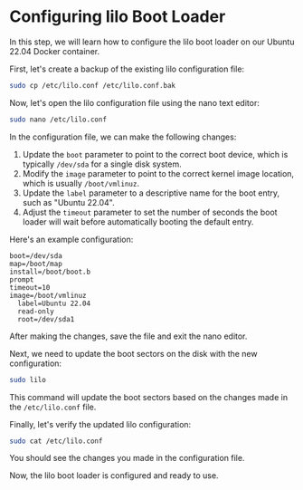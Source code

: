 # Configuring lilo Boot Loader

In this step, we will learn how to configure the lilo boot loader on our Ubuntu 22.04 Docker container.

First, let's create a backup of the existing lilo configuration file:

```bash
sudo cp /etc/lilo.conf /etc/lilo.conf.bak
```

Now, let's open the lilo configuration file using the nano text editor:

```bash
sudo nano /etc/lilo.conf
```

In the configuration file, we can make the following changes:

1. Update the `boot` parameter to point to the correct boot device, which is typically `/dev/sda` for a single disk system.
2. Modify the `image` parameter to point to the correct kernel image location, which is usually `/boot/vmlinuz`.
3. Update the `label` parameter to a descriptive name for the boot entry, such as "Ubuntu 22.04".
4. Adjust the `timeout` parameter to set the number of seconds the boot loader will wait before automatically booting the default entry.

Here's an example configuration:

```
boot=/dev/sda
map=/boot/map
install=/boot/boot.b
prompt
timeout=10
image=/boot/vmlinuz
  label=Ubuntu 22.04
  read-only
  root=/dev/sda1
```

After making the changes, save the file and exit the nano editor.

Next, we need to update the boot sectors on the disk with the new configuration:

```bash
sudo lilo
```

This command will update the boot sectors based on the changes made in the `/etc/lilo.conf` file.

Finally, let's verify the updated lilo configuration:

```bash
sudo cat /etc/lilo.conf
```

You should see the changes you made in the configuration file.

Now, the lilo boot loader is configured and ready to use.
